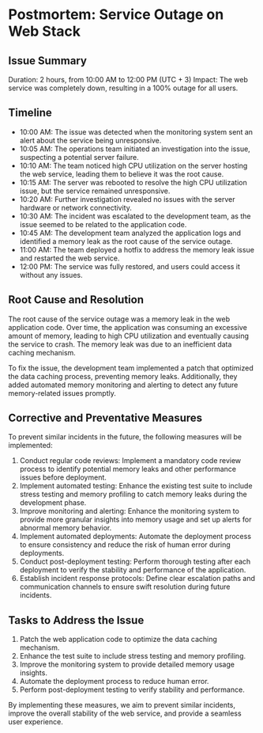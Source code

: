 # Postmortem: Service Outage on Web Stack

## Issue Summary
Duration: 2 hours, from 10:00 AM to 12:00 PM (UTC + 3)
Impact: The web service was completely down, resulting in a 100% outage for all users.

## Timeline
- 10:00 AM: The issue was detected when the monitoring system sent an alert about the service being unresponsive.
- 10:05 AM: The operations team initiated an investigation into the issue, suspecting a potential server failure.
- 10:10 AM: The team noticed high CPU utilization on the server hosting the web service, leading them to believe it was the root cause.
- 10:15 AM: The server was rebooted to resolve the high CPU utilization issue, but the service remained unresponsive.
- 10:20 AM: Further investigation revealed no issues with the server hardware or network connectivity.
- 10:30 AM: The incident was escalated to the development team, as the issue seemed to be related to the application code.
- 10:45 AM: The development team analyzed the application logs and identified a memory leak as the root cause of the service outage.
- 11:00 AM: The team deployed a hotfix to address the memory leak issue and restarted the web service.
- 12:00 PM: The service was fully restored, and users could access it without any issues.

## Root Cause and Resolution
The root cause of the service outage was a memory leak in the web application code. Over time, the application was consuming an excessive amount of memory, leading to high CPU utilization and eventually causing the service to crash. The memory leak was due to an inefficient data caching mechanism.

To fix the issue, the development team implemented a patch that optimized the data caching process, preventing memory leaks. Additionally, they added automated memory monitoring and alerting to detect any future memory-related issues promptly.

## Corrective and Preventative Measures
To prevent similar incidents in the future, the following measures will be implemented:

1. Conduct regular code reviews: Implement a mandatory code review process to identify potential memory leaks and other performance issues before deployment.
2. Implement automated testing: Enhance the existing test suite to include stress testing and memory profiling to catch memory leaks during the development phase.
3. Improve monitoring and alerting: Enhance the monitoring system to provide more granular insights into memory usage and set up alerts for abnormal memory behavior.
4. Implement automated deployments: Automate the deployment process to ensure consistency and reduce the risk of human error during deployments.
5. Conduct post-deployment testing: Perform thorough testing after each deployment to verify the stability and performance of the application.
6. Establish incident response protocols: Define clear escalation paths and communication channels to ensure swift resolution during future incidents.

## Tasks to Address the Issue
1. Patch the web application code to optimize the data caching mechanism.
2. Enhance the test suite to include stress testing and memory profiling.
3. Improve the monitoring system to provide detailed memory usage insights.
4. Automate the deployment process to reduce human error.
5. Perform post-deployment testing to verify stability and performance.

By implementing these measures, we aim to prevent similar incidents, improve the overall stability of the web service, and provide a seamless user experience.
